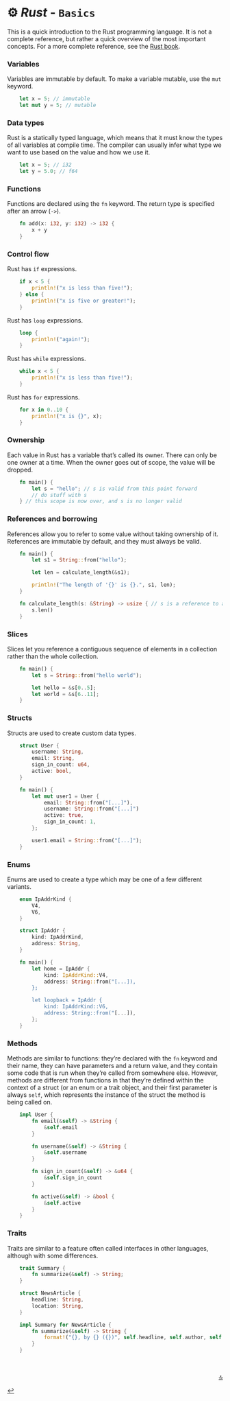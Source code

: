 # ⚙️ ***Rust*** - `Basics`

This is a quick introduction to the Rust programming language. It is not a complete reference, but rather a quick overview of the most important concepts. For a more complete reference, see the [Rust book](https://doc.rust-lang.org/book/).


### Variables

Variables are immutable by default. To make a variable mutable, use the `mut` keyword.
```rust
    let x = 5; // immutable
    let mut y = 5; // mutable
```

### Data types

Rust is a statically typed language, which means that it must know the types of all variables at compile time. The compiler can usually infer what type we want to use based on the value and how we use it.
```rust
    let x = 5; // i32
    let y = 5.0; // f64
```

### Functions

Functions are declared using the `fn` keyword. The return type is specified after an arrow (`->`).

```rust
    fn add(x: i32, y: i32) -> i32 {
        x + y
    }
```

### Control flow

Rust has `if` expressions.

```rust
    if x < 5 {
        println!("x is less than five!");
    } else {
        println!("x is five or greater!");
    }
```

Rust has `loop` expressions.

```rust
    loop {
        println!("again!");
    }
```

Rust has `while` expressions.
```rust
    while x < 5 {
        println!("x is less than five!");
    }
```

Rust has `for` expressions.

```rust
    for x in 0..10 {
        println!("x is {}", x);
    }
```

### Ownership

Each value in Rust has a variable that’s called its owner. There can only be one owner at a time. When the owner goes out of scope, the value will be dropped.

```rust
    fn main() {
        let s = "hello"; // s is valid from this point forward
        // do stuff with s
    } // this scope is now over, and s is no longer valid
```

### References and borrowing

References allow you to refer to some value without taking ownership of it. References are immutable by default, and they must always be valid.

```rust
    fn main() {
        let s1 = String::from("hello");

        let len = calculate_length(&s1);

        println!("The length of '{}' is {}.", s1, len);
    }

    fn calculate_length(s: &String) -> usize { // s is a reference to a String
        s.len()
    }
```

### Slices

Slices let you reference a contiguous sequence of elements in a collection rather than the whole collection.

```rust
    fn main() {
        let s = String::from("hello world");

        let hello = &s[0..5];
        let world = &s[6..11];
    }
```

### Structs

Structs are used to create custom data types.

```rust
    struct User {
        username: String,
        email: String,
        sign_in_count: u64,
        active: bool,
    }

    fn main() {
        let mut user1 = User {
            email: String::from("[...]"),
            username: String::from("[...]")
            active: true,
            sign_in_count: 1,
        };

        user1.email = String::from("[...]");
    }
```

### Enums

Enums are used to create a type which may be one of a few different variants.
```rust
    enum IpAddrKind {
        V4,
        V6,
    }

    struct IpAddr {
        kind: IpAddrKind,
        address: String,
    }

    fn main() {
        let home = IpAddr {
            kind: IpAddrKind::V4,
            address: String::from("[...]),
        };

        let loopback = IpAddr {
            kind: IpAddrKind::V6,
            address: String::from("[...]),
        };
    }
```

### Methods

Methods are similar to functions: they’re declared with the `fn` keyword and their name, they can have parameters and a return value, and they contain some code that is run when they’re called from somewhere else. However, methods are different from functions in that they’re defined within the context of a struct (or an enum or a trait object, and their first parameter is always `self`, which represents the instance of the struct the method is being called on.
```rust
    impl User {
        fn email(&self) -> &String {
            &self.email
        }

        fn username(&self) -> &String {
            &self.username
        }

        fn sign_in_count(&self) -> &u64 {
            &self.sign_in_count
        }

        fn active(&self) -> &bool {
            &self.active
        }
    }
```

### Traits

Traits are similar to a feature often called interfaces in other languages, although with some differences.

```rust
    trait Summary {
        fn summarize(&self) -> String;
    }

    struct NewsArticle {
        headline: String,
        location: String,
    }

    impl Summary for NewsArticle {
        fn summarize(&self) -> String {
            format!("{}, by {} ({})", self.headline, self.author, self.location)
        }
    }
```

<br>

<p align="right"><a href="#readme-top">🔝</a></p>

[↩️](README.md)